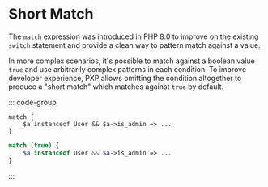 # Short Match <Badge type="tip" text="implemented" />

The `match` expression was introduced in PHP 8.0 to improve on the existing `switch` statement and provide a clean way to pattern match against a value.

In more complex scenarios, it's possible to match against a boolean value `true` and use arbitrarily complex patterns in each condition. To improve developer experience, PXP allows omitting the condition altogether to produce a "short match" which matches against `true` by default.

::: code-group

```pxp [match.pxp]
match {
    $a instanceof User && $a->is_admin => ...
}
```

```php [match.php]
match (true) {
    $a instanceof User && $a->is_admin => ...
}
```

:::